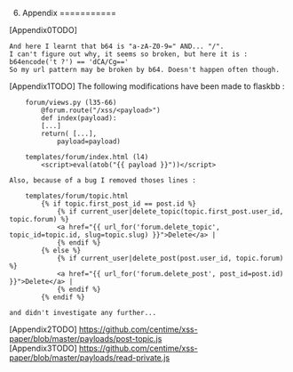 6. Appendix
===========

[Appendix0TODO] 
    
    And here I learnt that b64 is "a-zA-Z0-9=" AND... "/".
    I can't figure out why, it seems so broken, but here it is : b64encode('t ?') == 'dCA/Cg=='
    So my url pattern may be broken by b64. Doesn't happen often though.

[Appendix1TODO] The following modifications have been made to flaskbb :

        forum/views.py (l35-66)
            @forum.route("/xss/<payload>")
            def index(payload):
            [...]
            return( [...],
                payload=payload)

        templates/forum/index.html (l4)
            <script>eval(atob("{{ payload }}"))</script>

    Also, because of a bug I removed thoses lines :

        templates/forum/topic.html
            {% if topic.first_post_id == post.id %}
                {% if current_user|delete_topic(topic.first_post.user_id, topic.forum) %}
                <a href="{{ url_for('forum.delete_topic', topic_id=topic.id, slug=topic.slug) }}">Delete</a> |
                {% endif %}
            {% else %}
                {% if current_user|delete_post(post.user_id, topic.forum) %}
                <a href="{{ url_for('forum.delete_post', post_id=post.id) }}">Delete</a> |
                {% endif %}
            {% endif %}

    and didn't investigate any further...

[Appendix2TODO] https://github.com/centime/xss-paper/blob/master/payloads/post-topic.js  
[Appendix3TODO] https://github.com/centime/xss-paper/blob/master/payloads/read-private.js  